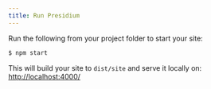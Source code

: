 ```yaml
---
title: Run Presidium
---
```


Run the following from your project folder to start your site:
```sh
$ npm start
```

This will build your site to `dist/site` and serve it locally on: [http://localhost:4000/](http://localhost:4000/)